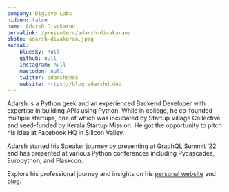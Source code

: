 ```yaml
---
company: Digievo Labs
hidden: false
name: Adarsh Divakaran
permalink: /presenters/adarsh-divakaran/
photo: adarsh-divakaran.jpeg
social:
    bluesky: null
    github: null
    instagram: null
    mastodon: null
    twitter: adarshd905
    website: https://blog.adarshd.dev
---
```


Adarsh is a Python geek and an experienced Backend Developer with expertise in building APIs using Python. While in college, he co-founded multiple startups, one of which was incubated by Startup Village Collective and seed-funded by Kerala Startup Mission. He got the opportunity to pitch his idea at Facebook HQ in Silicon Valley.

Adarsh started his Speaker journey by presenting at GraphQL Summit ‘22 and has presented at various Python conferences including Pycascades, Europython, and Flaskcon.

Explore his professional journey and insights on his [personal website](https://adarshd.dev) and [blog](https://blog.adarshd.dev).
